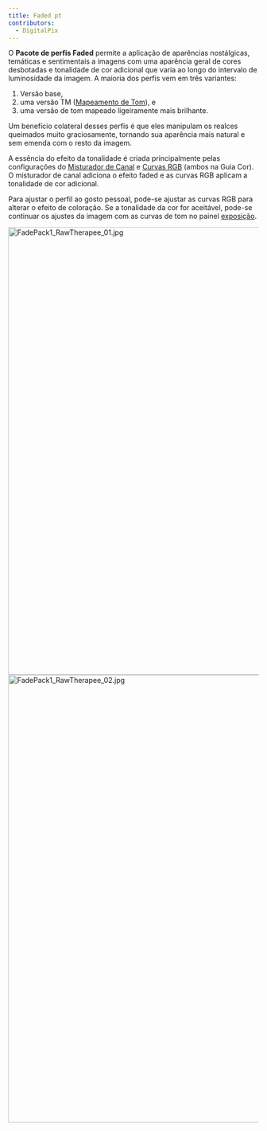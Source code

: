 ```yaml
---
title: Faded pt
contributors:
  - DigitalPix
---
```


O **Pacote de perfis Faded** permite a aplicação de aparências
nostálgicas, temáticas e sentimentais a imagens com uma aparência geral
de cores desbotadas e tonalidade de cor adicional que varia ao longo do
intervalo de luminosidade da imagem. A maioria dos perfis vem em três
variantes:

1.  Versão base,
2.  uma versão TM ([Mapeamento de Tom](Mapeamento_de_Tom.md)), e
3.  uma versão de tom mapeado ligeiramente mais brilhante.

Um benefício colateral desses perfis é que eles manipulam os realces
queimados muito graciosamente, tornando sua aparência mais natural e sem
emenda com o resto da imagem.

A essência do efeito da tonalidade é criada principalmente pelas
configurações do [Misturador de Canal](Misturador_de_Canal.md) e
[Curvas RGB](Curvas_RGB.md) (ambos na Guia Cor). O misturador de
canal adiciona o efeito faded e as curvas RGB aplicam a tonalidade de
cor adicional.

Para ajustar o perfil ao gosto pessoal, pode-se ajustar as curvas RGB
para alterar o efeito de coloração. Se a tonalidade da cor for
aceitável, pode-se continuar os ajustes da imagem com as curvas de tom
no painel [exposição](exposição.md).

<img src="FadePack1_RawTherapee_01.jpg"
title="FadePack1_RawTherapee_01.jpg" width="900"
alt="FadePack1_RawTherapee_01.jpg" />
<img src="FadePack1_RawTherapee_02.jpg"
title="FadePack1_RawTherapee_02.jpg" width="900"
alt="FadePack1_RawTherapee_02.jpg" />
